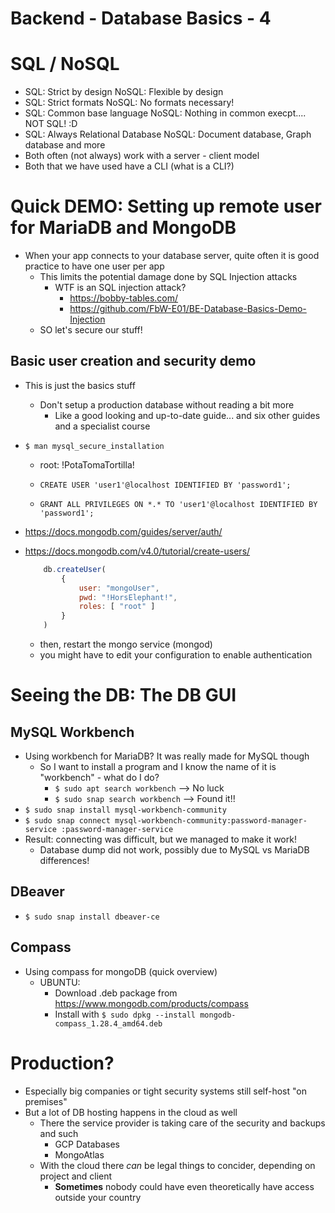 # Backend - Database Basics - 4

# SQL / NoSQL

- SQL: Strict by design             NoSQL: Flexible by design
- SQL: Strict formats               NoSQL: No formats necessary!
- SQL: Common base language         NoSQL: Nothing in common execpt.... NOT SQL! :D
- SQL: Always Relational Database   NoSQL: Document database, Graph database and more
- Both often (not always) work with a server - client model
- Both that we have used have a CLI (what is a CLI?)

# Quick DEMO: Setting up remote user for MariaDB and MongoDB

- When your app connects to your database server, quite often it is good practice to have one user per app
  - This limits the potential damage done by SQL Injection attacks
    - WTF is an SQL injection attack?
        - https://bobby-tables.com/
        - https://github.com/FbW-E01/BE-Database-Basics-Demo-Injection
  - SO let's secure our stuff!

## Basic user creation and security demo

- This is just the basics stuff
  - Don't setup a production database without reading a bit more
    - Like a good looking and up-to-date guide... and six other guides and a specialist course

- `$ man mysql_secure_installation`
    - root: !PotaTomaTortilla!

    - `CREATE USER 'user1'@localhost IDENTIFIED BY 'password1';`
    - `GRANT ALL PRIVILEGES ON *.* TO 'user1'@localhost IDENTIFIED BY 'password1';`

- https://docs.mongodb.com/guides/server/auth/
- https://docs.mongodb.com/v4.0/tutorial/create-users/

    ```js
        db.createUser(
            {
                user: "mongoUser",
                pwd: "!HorsElephant!",
                roles: [ "root" ]
            }
        )
    ```
    - then, restart the mongo service (mongod)
    - you might have to edit your configuration to enable authentication

# Seeing the DB: The DB GUI

## MySQL Workbench

- Using workbench for MariaDB? It was really made for MySQL though
  - So I want to install a program and I know the name of it is "workbench" - what do I do?
    - `$ sudo apt search workbench` --> No luck
    - `$ sudo snap search workbench` --> Found it!!
- `$ sudo snap install mysql-workbench-community`
- `$ sudo snap connect mysql-workbench-community:password-manager-service :password-manager-service`
- Result: connecting was difficult, but we managed to make it work!
    - Database dump did not work, possibly due to MySQL vs MariaDB differences!

## DBeaver 

- `$ sudo snap install dbeaver-ce`

## Compass

- Using compass for mongoDB (quick overview)
  - UBUNTU:
    - Download .deb package from https://www.mongodb.com/products/compass
    - Install with `$ sudo dpkg --install mongodb-compass_1.28.4_amd64.deb`

# Production?

- Especially big companies or tight security systems still self-host "on premises"
- But a lot of DB hosting happens in the cloud as well
  - There the service provider is taking care of the security and backups and such
    - GCP Databases
    - MongoAtlas
  - With the cloud there *can* be legal things to concider, depending on project and client
    - **Sometimes** nobody could have even theoretically have access outside your country
